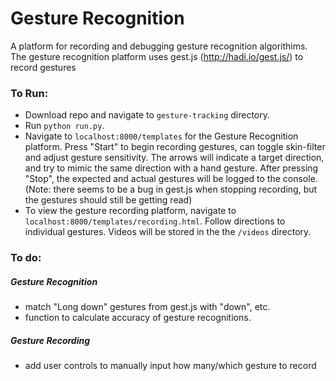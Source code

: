 # Gesture Recognition
A platform for recording and debugging gesture recognition algorithims. The gesture recognition platform uses gest.js (http://hadi.io/gest.js/) to record gestures

### To Run:
- Download repo and navigate to `gesture-tracking` directory. 
- Run `python run.py`. 
- Navigate to `localhost:8000/templates` for the Gesture Recognition platform. Press "Start" to begin recording gestures, can toggle skin-filter and adjust gesture sensitivity. The arrows will indicate a target direction, and try to mimic the same direction with a hand gesture. After pressing "Stop", the expected and actual gestures will be logged to the console. (Note: there seems to be a bug in gest.js when stopping recording, but the gestures should still be getting read)
- To view the gesture recording platform, navigate to `localhost:8000/templates/recording.html`. Follow directions to individual gestures. Videos will be stored in the the `/videos` directory. 


### To do:
##### Gesture Recognition
- match "Long down" gestures from gest.js with "down", etc. 
- function to calculate accuracy of gesture recognitions. 
##### Gesture Recording
- add user controls to manually input how many/which gesture to record
